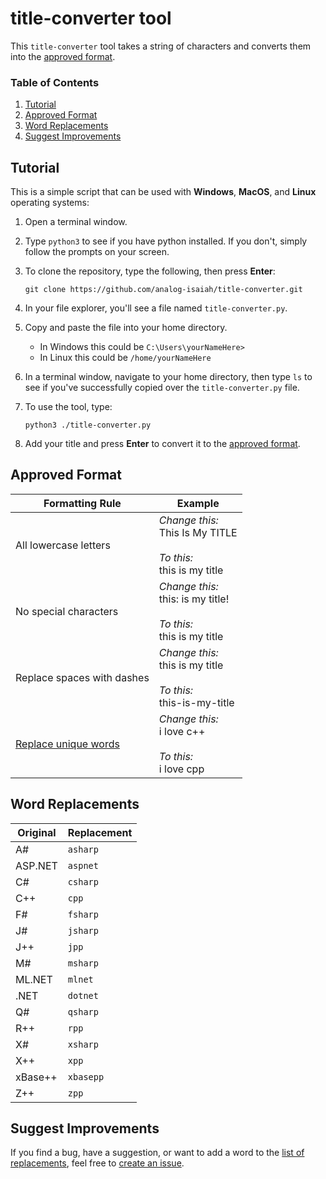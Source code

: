 # title-converter tool

This `title-converter` tool takes a string of characters and converts them into the [approved format](#approved-format).

### Table of Contents
1. [Tutorial](#tutorial)
2. [Approved Format](#approved-format)
3. [Word Replacements](#word-replacements)
4. [Suggest Improvements](#suggest-improvements)

## Tutorial

This is a simple script that can be used with **Windows**, **MacOS**, and **Linux** operating systems:

1. Open a terminal window.

2. Type `python3` to see if you have python installed. If you don't, simply follow the prompts on your screen.

3. To clone the repository, type the following, then press **Enter**:

    ```
    git clone https://github.com/analog-isaiah/title-converter.git
    ```
4. In your file explorer, you'll see a file named `title-converter.py`.

5. Copy and paste the file into your home directory.

    - In Windows this could be `C:\Users\yourNameHere>`
    - In Linux this could be `/home/yourNameHere`

6. In a terminal window, navigate to your home directory, then type `ls` to see if you've successfully copied over the `title-converter.py` file.

6. To use the tool, type:

    ```
    python3 ./title-converter.py
    ```

7. Add your title and press **Enter** to convert it to the [approved format](#approved-format).

## Approved Format

|Formatting Rule|Example|
|------|-------|
|All lowercase letters|_Change this:_</br>This Is My TITLE</br></br>_To this:_</br>this is my title|
|No special characters|_Change this:_</br>this: is my title!</br></br>_To this:_</br>this is my title|
|Replace spaces with dashes|_Change this:_</br>this is my title</br></br>_To this:_</br>this-is-my-title|
|[Replace unique words](#unique-tech-words)|_Change this:_</br>i love c++</br></br>_To this:_</br>i love cpp|

## Word Replacements

|Original|Replacement|
|--------|-----------|
|A#|`asharp`|
|ASP.NET|`aspnet`|
|C#|`csharp`|
|C++|`cpp`|
|F#|`fsharp`|
|J#|`jsharp`|
|J++|`jpp`|
|M#|`msharp`|
|ML.NET|`mlnet`|
|.NET|`dotnet`|
|Q#|`qsharp`|
|R++|`rpp`|
|X#|`xsharp`|
|X++|`xpp`|
|xBase++|`xbasepp`|
|Z++|`zpp`|

## Suggest Improvements

If you find a bug, have a suggestion, or want to add a word to the [list of replacements](#word-replacements), feel free to [create an issue](https://github.com/analog-isaiah/title-converter/issues/new/choose).
